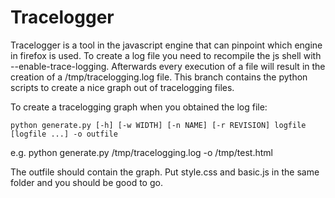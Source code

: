 Tracelogger
===========

Tracelogger is a tool in the javascript engine that can pinpoint which engine in firefox is used.
To create a log file you need to recompile the js shell with --enable-trace-logging.
Afterwards every execution of a file will result in the creation of a /tmp/tracelogging.log file.
This branch contains the python scripts to create a nice graph out of tracelogging files.


To create a tracelogging graph when you obtained the log file:

    python generate.py [-h] [-w WIDTH] [-n NAME] [-r REVISION] logfile [logfile ...] -o outfile
    
e.g.
    python generate.py /tmp/tracelogging.log -o /tmp/test.html

The outfile should contain the graph. Put style.css and basic.js in the same folder
and you should be good to go.
